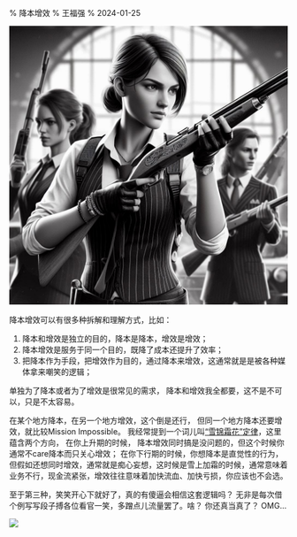% 降本增效
% 王福强
% 2024-01-25

![](images/4221706191157_.pic.jpg)

降本增效可以有很多种拆解和理解方式，比如：

1. 降本和增效是独立的目的，降本是降本，增效是增效；
2. 降本增效是服务于同一个目的，既降了成本还提升了效率；
3. 把降本作为手段，把增效作为目的，通过降本来增效，这通常就是是被各种媒体拿来嘲笑的逻辑；

单独为了降本或者为了增效是很常见的需求， 降本和增效我全都要，这不是不可以，只是不太容易。 

在某个地方降本，在另一个地方增效，这个倒是还行， 但同一个地方降本还要增效，就比较Mission Impossible。 我经常提到一个词儿叫[“雪锦霜花”定律](https://store.afoo.me/)，这里蕴含两个方向， 在你上升期的时候， 降本增效同时搞是没问题的，但这个时候你通常不care降本而只关心增效； 在你下行期的时候，你想降本是直觉性的行为，但假如还想同时增效，通常就是痴心妄想，这时候是雪上加霜的时候，通常意味着业务不行，现金流紧张，增效往往意味着加快流血、加快亏损，你应该也不会选。

至于第三种，笑笑开心下就好了，真的有傻逼会相信这套逻辑吗？ 无非是每次借个例写写段子搏各位看官一笑，多蹭点儿流量罢了。啥？ 你还真当真了？ OMG...

![](https://media3.giphy.com/media/tkApIfibjeWt1ufWwj/giphy.gif?cid=9086a479jat5fq3zpb4rrd9e0kejlafu411rxrdpx8k38yol&ep=v1_gifs_search&rid=giphy.gif&ct=g)

